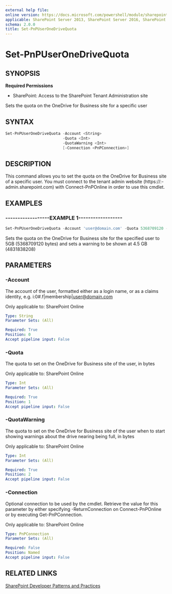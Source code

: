 ```yaml
---
external help file:
online version: https://docs.microsoft.com/powershell/module/sharepoint-pnp/set-pnpuseronedrivequota
applicable: SharePoint Server 2013, SharePoint Server 2016, SharePoint Server 2019, SharePoint Online
schema: 2.0.0
title: Set-PnPUserOneDriveQuota
---
```


# Set-PnPUserOneDriveQuota

## SYNOPSIS

**Required Permissions**

* SharePoint: Access to the SharePoint Tenant Administration site

Sets the quota on the OneDrive for Business site for a specific user

## SYNTAX 

```powershell
Set-PnPUserOneDriveQuota -Account <String>
                         -Quota <Int>
                         -QuotaWarning <Int>
                         [-Connection <PnPConnection>]
```

## DESCRIPTION
This command allows you to set the quota on the OneDrive for Business site of a specific user. You must connect to the tenant admin website (https://:<tenant>-admin.sharepoint.com) with Connect-PnPOnline in order to use this cmdlet.

## EXAMPLES

### ------------------EXAMPLE 1------------------
```powershell
Set-PnPUserOneDriveQuota -Account 'user@domain.com' -Quota 5368709120 -QuotaWarning 4831838208
```

Sets the quota on the OneDrive for Business site for the specified user to 5GB (5368709120 bytes) and sets a warning to be shown at 4.5 GB (4831838208)

## PARAMETERS

### -Account
The account of the user, formatted either as a login name, or as a claims identity, e.g. i:0#.f|membership|user@domain.com

Only applicable to: SharePoint Online

```yaml
Type: String
Parameter Sets: (All)

Required: True
Position: 0
Accept pipeline input: False
```

### -Quota
The quota to set on the OneDrive for Business site of the user, in bytes

Only applicable to: SharePoint Online

```yaml
Type: Int
Parameter Sets: (All)

Required: True
Position: 1
Accept pipeline input: False
```

### -QuotaWarning
The quota to set on the OneDrive for Business site of the user when to start showing warnings about the drive nearing being full, in bytes

Only applicable to: SharePoint Online

```yaml
Type: Int
Parameter Sets: (All)

Required: True
Position: 2
Accept pipeline input: False
```

### -Connection
Optional connection to be used by the cmdlet. Retrieve the value for this parameter by either specifying -ReturnConnection on Connect-PnPOnline or by executing Get-PnPConnection.

Only applicable to: SharePoint Online

```yaml
Type: PnPConnection
Parameter Sets: (All)

Required: False
Position: Named
Accept pipeline input: False
```

## RELATED LINKS

[SharePoint Developer Patterns and Practices](https://aka.ms/sppnp)